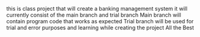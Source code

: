 this is class project that will create a banking management system
it will currently  consist of the main branch and trial branch
Main branch will contain program code that works as expected 
Trial branch will be used for trial and error purposes and learning while creating the project
All the Best
